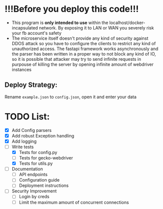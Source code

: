 # !!!Before you deploy this code!!!
- This program is **only intended to use** within the localhost/docker-incapsulated network. By exposing it to LAN or WAN you severely risk your fb account's safety
- The microservice itself doesn't provide any kind of security against DDOS attack so you have to configure the clients to restrict any kind of unauthorized access. The fastapi framework works asynchronously and the parser has been written in a proper way to not block any kind of IO, so it is possible that attacker may try to send infinite requests in purpouse of killing the server by opening infinite amount of webdriver instances

## Deploy Strategy:
Rename ```example.json``` to ```config.json```, open it and enter your data

# TODO List:
- [x] Add Config parsers
- [x] Add robust Exception handling
- [x] Add logging
- [ ] Write tests
  - [x] Tests for config.py
  - [ ] Tests for gecko-webdriver
  - [x] Tests for utils.py
- [ ] Documentation
  - [ ] API endpoints
  - [ ] Configuration guide
  - [ ] Deployment instructions
- [ ] Security Improvement
  - [ ] Login by creds
  - [ ] Limit the maximum amount of concurrent connections
